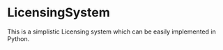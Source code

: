 # LicensingSystem
 This is a simplistic Licensing system which can be easily implemented in Python. 
